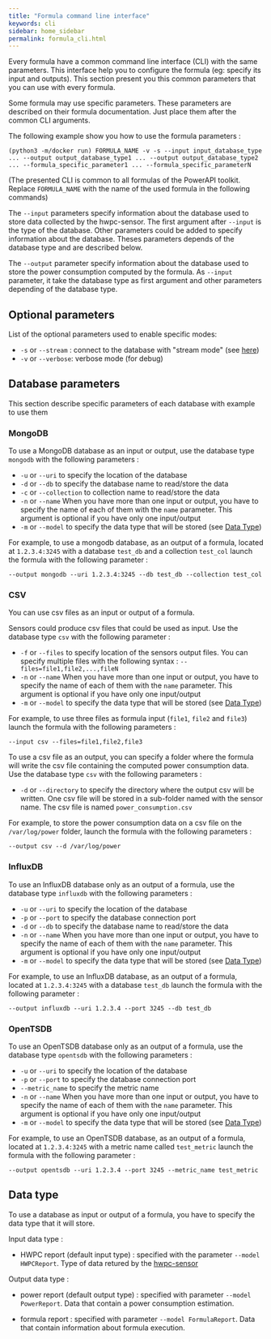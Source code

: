 ```yaml
---
title: "Formula command line interface"
keywords: cli
sidebar: home_sidebar
permalink: formula_cli.html
---
```


Every formula have a common command line interface (CLI) with the same
parameters. This interface help you to configure the formula (eg: specify its
input and outputs). This section present you this common parameters that you can
use with every formula.

Some formula may use specific parameters. These parameters are described on their
formula documentation. Just place them after the common CLI arguments.

The following example show you how to use the formula parameters :

	(python3 -m/docker run) FORMULA_NAME -v -s --input input_database_type ... --output output_database_type1 ... --output output_database_type2 ... --formula_specific_parameter1 ... --formula_specific_parameterN
	
(The presented CLI is common to all formulas of the PowerAPI toolkit.
Replace `FORMULA_NAME` with the name of the used formula in the
following commands)

The `--input` parameters specify information about the database used to store data
collected by the hwpc-sensor. The first argument after `--input` is the type of the
database. Other parameters could be added to specify information about the
database. Theses parameters depends of the database type and are described below.

The `--output` parameter specify information about the database used to store the
power consumption computed by the formula. As `--input` parameter, it take the
database type as first argument and other parameters depending of the database
type.


## Optional parameters

List of the optional parameters used to enable specific modes:

- `-s` or `--stream` : connect to the database with "stream mode" (see [here](/powerapi_howitworks.html#sensor-connection))
- `-v` or `--verbose`: verbose mode (for debug)

## Database parameters

This section describe specific parameters of each database with example to use them

### MongoDB

To use a MongoDB database as an input or output, use the database type `mongodb`
with the following parameters :

- `-u` or `--uri` to specify the location of the database
- `-d` or `--db` to specify the database name to read/store the data
- `-c` or `--collection` to collection name to read/store the data
- `-n` or `--name` When you have more than one input or output, you have to
  specify the name of each of them with the `name` parameter. This argument is
  optional if you have only one input/output
- `-m` or `--model` to specify the data type that will be stored (see [Data Type](/formula_cli.html#data-type))

For example, to use a mongodb database, as an output of a formula, located at
`1.2.3.4:3245` with a database `test_db` and a collection `test_col` launch the
formula with the following parameter :
	
	--output mongodb --uri 1.2.3.4:3245 --db test_db --collection test_col

### CSV

You can use csv files as an input or output of a formula.

Sensors could produce csv files that could be used as input. Use the database type `csv` with
the following parameter :

- `-f` or `--files` to specify location of the sensors output files. You can
  specify multiple files with the following syntax :
  `--files=file1,file2,...,fileN`
- `-n` or `--name` When you have more than one input or output, you have to
  specify the name of each of them with the `name` parameter. This argument is
  optional if you have only one input/output
- `-m` or `--model` to specify the data type that will be stored (see [Data Type](/formula_cli.html#data-type))


For example, to use three files as formula input (`file1`, `file2` and `file3`)
launch the formula with the following parameters :
	
	--input csv --files=file1,file2,file3


To use a csv file as an output, you can specify a folder where the formula will
write the csv file containing the computed power consumption data. Use the
database type `csv` with the following parameters :

- `-d` or `--directory` to specify the directory where the output csv will be
  written. One csv file will be stored in a sub-folder named with the sensor name. The
  csv file is named `power_consumption.csv`
	
For example, to store the power consumption data on a csv file on the
`/var/log/power` folder, launch the formula with the following parameters :
	
	--output csv --d /var/log/power
	
### InfluxDB

To use an InfluxDB database only as an output of a formula, use the database type `influxdb` with the following parameters : 

- `-u` or `--uri` to specify the location of the database
- `-p` or `--port` to specify the database connection port
- `-d` or `--db` to specify the database name to read/store the data
- `-n` or `--name` When you have more than one input or output, you have to
  specify the name of each of them with the `name` parameter. This argument is
  optional if you have only one input/output
- `-m` or `--model` to specify the data type that will be stored (see [Data Type](/formula_cli.html#data-type))


For example, to use an InfluxDB database, as an output of a formula, located at `1.2.3.4:3245` with a database `test_db` launch the formula with the following parameter : 
	
	--output influxdb --uri 1.2.3.4 --port 3245 --db test_db
	
	
### OpenTSDB

To use an OpenTSDB database only as an output of a formula, use the database type `opentsdb` with the following parameters : 

- `-u` or `--uri` to specify the location of the database
- `-p` or `--port` to specify the database connection port
- `--metric_name` to specify the metric name
- `-n` or `--name` When you have more than one input or output, you have to
  specify the name of each of them with the `name` parameter. This argument is
  optional if you have only one input/output
- `-m` or `--model` to specify the data type that will be stored (see [Data Type](/formula_cli.html#data-type))


For example, to use an OpenTSDB database, as an output of a formula, located at `1.2.3.4:3245` with a metric name called `test_metric` launch the formula with the following parameter : 
	
	--output opentsdb --uri 1.2.3.4 --port 3245 --metric_name test_metric

## Data type

To use a database as input or output of a formula, you have to specify the data type that it will store.

Input data type : 

- HWPC report (default input type) : specified with the parameter `--model
  HWPCReport`. Type of data retured by the [hwpc-sensor](hwpc.html)
  
Output data type :

- power report (default output type) : specified with parameter `--model
  PowerReport`. Data that contain a power consumption estimation.
  
- formula report : specified with parameter `--model FormulaReport`. Data that
  contain information about formula execution.
